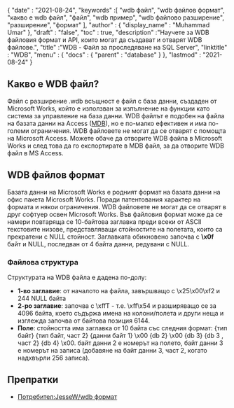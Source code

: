 {
  "date" : "2021-08-24",
  "keywords" :[ "wdb файл", "wdb файлов формат", "какво е wdb файл", "файл", "wdb пример", "wdb файлово разширение", "разширение", "формат" ],
  "author" : {
    "display_name" : "Muhammad Umar"
},
  "draft" : "false",
  "toc" : true,
  "description" :"Научете за WDB файловия формат и API, които могат да създават и отварят WDB файлове.",
  "title" :"WDB - Файл за проследяване на SQL Server",
  "linktitle" : "WDB",
  "menu" : {
    "docs" : {
      "parent" : "database"
}
},
  "lastmod" : "2021-08-24"
}

## Какво е WDB файл?
Файл с разширение .wdb всъщност е файл с база данни, създаден от Microsoft Works, който е използван за изпълнение на функции като система за управление на база данни. WDB файлът е подобен на файла на базата данни на Access ([MDB](/bg/database/mdb/)), но е по-малко ефективен и има по-големи ограничения. WDB файловете не могат да се отварят с помощта на Microsoft Access. Можете обаче да отворите WDB файла в Microsoft Works и след това да го експортирате в MDB файл, за да отворите WDB файл в MS Access.

## WDB файлов формат
Базата данни на Microsoft Works е родният формат на базата данни на офис пакета Microsoft Works. Поради патентования характер на формата и някои ограничения. WDB файловете не могат да се отварят в друг софтуер освен Microsoft Works. Във файловия формат може да се намери повтаряща се 10-байтова заглавка преди всеки от ASCII текстовите низове, представляващи стойностите на полетата, които са прекратени с NULL стойност. Заглавката обикновено започва с **\x0f** байт и NULL, последван от 4 байта данни, редувани с NULL.

### Файлова структура

Структурата на WDB файла е дадена по-долу:
- **1-во заглавие**: от началото на файла, завършващо с \x25\x00\xf2 и 244 NULL байта
- **2-ро заглавие**: започва с \xffT - т.е. \xff\x54 и разширяващо се за 4096 байта, което съдържа имена на колони/полета и други неща и изглежда започва от байтова позиция 6144.
- **Поле**: стойността има заглавка от 10 байта със следния формат: {тип байт} {тип байт, част 2} {данни байт 1} \x00 {db 2} \x00 {db 3} {db 3 , част 2} {db 4} \x00. байт данни 2 е номерът на полето, байт данни 3 е номерът на записа (добавяне на байт данни 3, част 2, когато надхвърли 256 записа).


## Препратки ##

* [Потребител:JesseW/wdb формат](https://en.wikipedia.org/wiki/User:JesseW/wdb_format)

